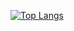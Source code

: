 [![Top Langs](https://github-readme-stats.vercel.app/api/top-langs/?username=BISOON&layout=compact&theme=dark&hide=c%23&langs_count=10)](https://github.com/anuraghazra/github-readme-stats)
